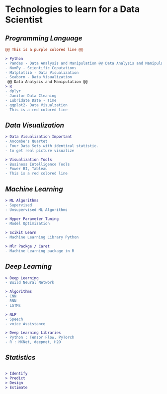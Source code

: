 # Technologies to learn for a Data Scientist


## _Programming Language_

```diff
@@ This is a purple colored line @@

> Python
- Pandas - Data Analysis and Manipulation @@ Data Analysis and Manipulation @@
- NumPy - Scientific Coputations  
- Matplotlib - Data Visualization
- Seaborn - Data Visualization
 @@ Data Analysis and Manipulation @@
> R
- dplyr
- Janitor Data Cleaning
- Lubridate Date - Time
- ggplot2- Data Visualzation
- This is a red colored line
```
## _Data Visualization_
```diff
> Data Visualization Important
- Ancombe's Quartet
- Four Data Sets with identical statistic.
- to get real picture visualize

> Visualization Tools
- Business Intelligence Tools
- Power BI, Tableau
- This is a red colored line
```

## _Machine Learning_
 ```diff
> ML Algorithms
- Supervised
- Unsupervised ML Algorithms

> Hyper Parameter Tuning
- Model Optimization
    
> Scikit Learn
- Machine Learning Library Python

> Mlr Packge / Caret
- Machine Learning package in R

```
## _Deep Learning_
 ```diff
> Deep Learning
- Build Neural Network

> Algorithms
- CNN
- RNN
- LSTMs

> NLP
- Speech
- voice Assistance

> Deep Learning Libraries
- Python : Tensor Flow, PyTorch
- R : MXNet, deepnet, H2O
```
## _Statistics_
 ```diff

> Identify 
> Predict
> Design
> Estimate
```


    
